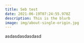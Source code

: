 ```yaml
---
title: Seb test
date: 2021-06-19T07:24:55.978Z
description: This is the blurb
image: img/about-single-origin.jpg
---
```

asdasdasdasdasd